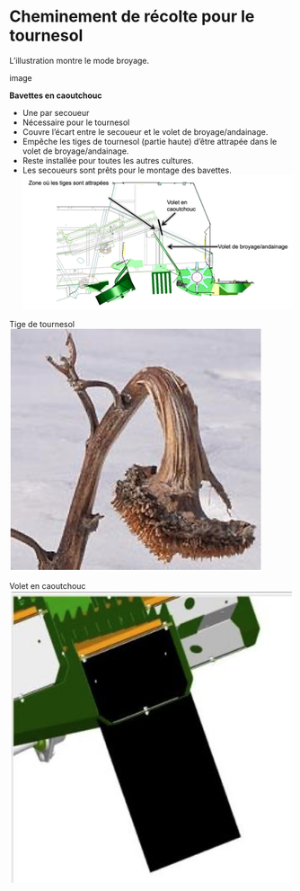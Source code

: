 # Cheminement de récolte pour le tournesol

L’illustration montre le mode broyage.

image

**Bavettes en caoutchouc**

- Une par secoueur
- Nécessaire pour le tournesol
- Couvre l’écart entre le secoueur et le volet de broyage/andainage.
- Empêche les tiges de tournesol (partie haute) d’être attrapée dans le volet de broyage/andainage.
- Reste installée pour toutes les autres cultures.
- Les secoueurs sont prêts pour le montage des bavettes.
![../images/Capture%20d%E2%80%99%C3%A9cran%202025-04-20%20%C3%A0%2013.48.32.png](../images/Capture%20d%E2%80%99%C3%A9cran%202025-04-20%20%C3%A0%2013.48.32.png)

Tige de tournesol
![../images/Capture%20d%E2%80%99%C3%A9cran%202025-04-20%20%C3%A0%2013.48.49.png](../images/Capture%20d%E2%80%99%C3%A9cran%202025-04-20%20%C3%A0%2013.48.49.png)

Volet en caoutchouc
![../images/Capture%20d%E2%80%99%C3%A9cran%202025-04-20%20%C3%A0%2013.48.57.png](../images/Capture%20d%E2%80%99%C3%A9cran%202025-04-20%20%C3%A0%2013.48.57.png)

